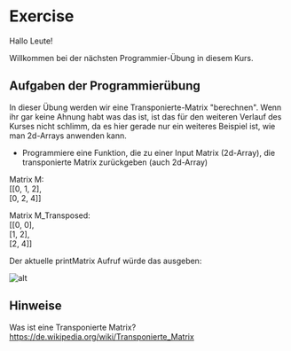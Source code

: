 # Exercise

Hallo Leute!

Willkommen bei der nächsten Programmier-Übung in diesem Kurs.

## Aufgaben der Programmierübung

In dieser Übung werden wir eine Transponierte-Matrix "berechnen". Wenn ihr gar keine Ahnung habt was das ist, ist das für den weiteren Verlauf des Kurses nicht schlimm, da es hier gerade nur ein weiteres Beispiel ist, wie man 2d-Arrays anwenden kann.

- Programmiere eine Funktion, die zu einer Input Matrix (2d-Array), die transponierte Matrix zurückgeben (auch 2d-Array)

Matrix M:  
  [[0, 1, 2],  
   [0, 2, 4]]  

Matrix M_Transposed:  
  [[0, 0],  
   [1, 2],  
   [2, 4]]  


Der aktuelle printMatrix Aufruf würde das ausgeben:  

![alt](../../media/exercise8.png)

## Hinweise

Was ist eine Transponierte Matrix? <https://de.wikipedia.org/wiki/Transponierte_Matrix>
